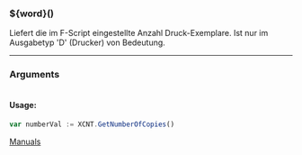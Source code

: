 ﻿### ${word}()
Liefert die im F-Script eingestellte Anzahl Druck-Exemplare. Ist nur im Ausgabetyp 'D' (Drucker) von Bedeutung.

----

### Arguments
```ts
```
#### Usage:
```ts
var numberVal := XCNT.GetNumberOfCopies()
```

[Manuals](https://manuals.opacc.ch/docs/doku2401/F-Script/ScriptBlockFunc.XCNT.GetNumberOfCopies.html)
